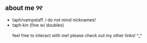 ## about me ୨୧
- taph/vampstaff. i do not mind nicknames!
- taph kin (fine w/ doubles)
<br><br>  feel free to interact with me! please check out my other links! ^_^
